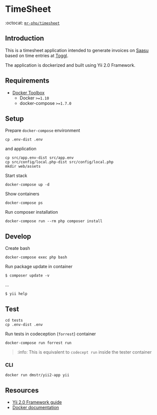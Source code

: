 # TimeSheet

:octocat: [`mr-php/timesheet`](https://github.com/mr-php/timesheet)

## Introduction

This is a timesheet application intended to generate invoices on [Saasu](https://www.saasu.com/) based on time entries at [Toggl](https://toggl.com/). 

The application is dockerized and built using Yii 2.0 Framework.


## Requirements

- [Docker Toolbox](https://www.docker.com/products/docker-toolbox)
  - Docker `>=1.10`
  - docker-compose `>=1.7.0`


## Setup

Prepare `docker-compose` environment

    cp .env-dist .env

and application    
    
    cp src/app.env-dist src/app.env
    cp src/config/local.php-dist src/config/local.php
    mkdir web/assets

Start stack

    docker-compose up -d

Show containers

    docker-compose ps

Run composer installation

    docker-compose run --rm php composer install


## Develop

Create bash    
    
    docker-compose exec php bash

Run package update in container    
    
    $ composer update -v

...

    $ yii help

      
## Test

    cd tests
    cp .env-dist .env

Run tests in codeception (`forrest`) container
      
    docker-compose run forrest run
          
> :info: This is equivalent to `codecept run` inside the tester container          
  

### CLI
    
    docker run dmstr/yii2-app yii


## Resources
    
- [Yii 2.0 Framework guide](http://www.yiiframework.com/doc-2.0/guide-index.html)
- [Docker documentation](https://docs.docker.com)

